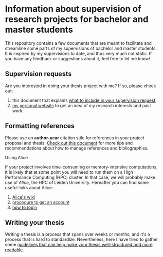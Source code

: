 # Information about supervision of research projects for bachelor and master students

This repository contains a few documents that are meant to facilitate and streamline some parts of my supervisions of bachelor and master students. It is inspired by my supervisions to date, and thus very much not static. If you have any feedback or suggestions about it, feel free to let me know!

## Supervision requests

Are you interested in doing your thesis project with me? If so, please check out:

1. this document that explains [what to include in your supervision request](https://github.com/mirkosignorelli/info4supervisions/blob/main/supervision_request.md);
2. [my personal website](https://mirkosignorelli.github.io) to get an idea of my research interests and past work.

## Formatting references

Please use an **author-year** citation stile for references in your project proposal and thesis. [Check out this document](https://github.com/mirkosignorelli/info4supervisions/blob/main/formatting_references.md) for more tips and recommendations about how to manage references and bibliographies.

Using Alice

If your project involves time-consuming or memory-intensive computations, it is likely that at some point you will need to run them on a High Performance Computing (HPC) cluster. In that case, we will probably make use of *Alice*, the HPC of Leiden University. Hereafter you can find some useful links about Alice:

1. [Alice's wiki](https://pubappslu.atlassian.net/wiki/spaces/HPCWIKI/overview)
2. [procedure to get an account](https://pubappslu.atlassian.net/wiki/spaces/HPCWIKI/pages/37519441/Getting+an+account+on+ALICE)
3. [how to login](https://pubappslu.atlassian.net/wiki/spaces/HPCWIKI/pages/37748737/User+Guide)


## Writing your thesis

Writing a thesis is a process that spans over weeks or months, and it's a process that is hard to standardize. Nevertheless, here I have tried to gather some [guidelines that can help make your thesis well-structured and more readable](https://github.com/mirkosignorelli/info4supervisions/blob/main/thesis_writing.md).
